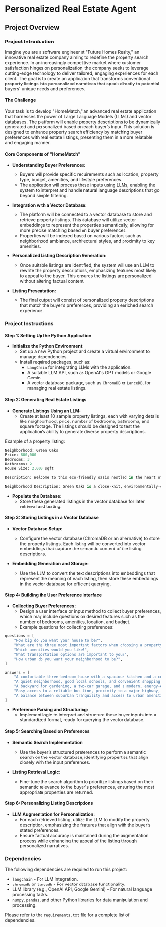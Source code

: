 # Personalized Real Estate Agent

## Project Overview

### Project Introduction

Imagine you are a software engineer at "Future Homes Realty," an innovative real estate company aiming to redefine the property search experience. In an increasingly competitive market where customer satisfaction hinges on personalization, the company seeks to leverage cutting-edge technology to deliver tailored, engaging experiences for each client. The goal is to create an application that transforms conventional property listings into personalized narratives that speak directly to potential buyers' unique needs and preferences.

#### The Challenge

Your task is to develop "HomeMatch," an advanced real estate application that harnesses the power of Large Language Models (LLMs) and vector databases. The platform will enable property descriptions to be dynamically generated and personalized based on each buyer’s input. This solution is designed to enhance property search efficiency by matching buyer preferences with real estate listings, presenting them in a more relatable and engaging manner.

#### Core Components of "HomeMatch"

- **Understanding Buyer Preferences:**
  - Buyers will provide specific requirements such as location, property type, budget, amenities, and lifestyle preferences.
  - The application will process these inputs using LLMs, enabling the system to interpret and handle natural language descriptions that go beyond simple filtering.

- **Integration with a Vector Database:**
  - The platform will be connected to a vector database to store and retrieve property listings. This database will utilize vector embeddings to represent the properties semantically, allowing for more precise matching based on buyer preferences.
  - Properties will be indexed based on various factors such as neighborhood ambiance, architectural styles, and proximity to key amenities.

- **Personalized Listing Description Generation:**
  - Once suitable listings are identified, the system will use an LLM to rewrite the property descriptions, emphasizing features most likely to appeal to the buyer. This ensures the listings are personalized without altering factual content.

- **Listing Presentation:**
  - The final output will consist of personalized property descriptions that match the buyer’s preferences, providing an enriched search experience.

### Project Instructions

#### Step 1: Setting Up the Python Application
- **Initialize the Python Environment:**
  - Set up a new Python project and create a virtual environment to manage dependencies.
  - Install required packages, such as:
    - `LangChain` for integrating LLMs with the application.
    - A suitable LLM API, such as OpenAI's GPT models or Google Gemini.
    - A vector database package, such as `ChromaDB` or `LanceDB`, for managing real estate listings.

#### Step 2: Generating Real Estate Listings
- **Generate Listings Using an LLM:**
  - Create at least 10 sample property listings, each with varying details like neighborhood, price, number of bedrooms, bathrooms, and square footage. The listings should be designed to test the application’s ability to generate diverse property descriptions.
  
Example of a property listing:

```python
Neighborhood: Green Oaks  
Price: 800,000  
Bedrooms: 3  
Bathrooms: 2  
House Size: 2,000 sqft  

Description: Welcome to this eco-friendly oasis nestled in the heart of Green Oaks. This charming 3-bedroom, 2-bathroom home boasts energy-efficient features such as solar panels and a well-insulated structure. Natural light floods the living spaces, highlighting the beautiful hardwood floors and eco-conscious finishes. The open-concept kitchen and dining area lead to a spacious backyard with a vegetable garden, perfect for the eco-conscious family. Embrace sustainable living without compromising on style in this Green Oaks gem.

Neighborhood Description: Green Oaks is a close-knit, environmentally-conscious community with access to organic grocery stores, community gardens, and bike paths. Take a stroll through the nearby Green Oaks Park or grab a cup of coffee at the cozy Green Bean Cafe. With easy access to public transportation and bike lanes, commuting is a breeze.
```

- **Populate the Database:**
  - Store these generated listings in the vector database for later retrieval and testing.

#### Step 3: Storing Listings in a Vector Database
- **Vector Database Setup:**
  - Configure the vector database (ChromaDB or an alternative) to store the property listings. Each listing will be converted into vector embeddings that capture the semantic content of the listing descriptions.
  
- **Embedding Generation and Storage:**
  - Use the LLM to convert the text descriptions into embeddings that represent the meaning of each listing, then store these embeddings in the vector database for efficient querying.

#### Step 4: Building the User Preference Interface
- **Collecting Buyer Preferences:**
  - Design a user interface or input method to collect buyer preferences, which may include questions on desired features such as the number of bedrooms, amenities, location, and budget. 
  - Example questions for collecting preferences:

```python
questions = [   
    "How big do you want your house to be?", 
    "What are the three most important factors when choosing a property?", 
    "Which amenities would you like?", 
    "What transportation options are important to you?",
    "How urban do you want your neighborhood to be?",   
]

answers = [
    "A comfortable three-bedroom house with a spacious kitchen and a cozy living room.",
    "A quiet neighborhood, good local schools, and convenient shopping options.",
    "A backyard for gardening, a two-car garage, and a modern, energy-efficient heating system.",
    "Easy access to a reliable bus line, proximity to a major highway, and bike-friendly roads.",
    "A balance between suburban tranquility and access to urban amenities like restaurants and theaters."
]
```

- **Preference Parsing and Structuring:**
  - Implement logic to interpret and structure these buyer inputs into a standardized format, ready for querying the vector database.

#### Step 5: Searching Based on Preferences
- **Semantic Search Implementation:**
  - Use the buyer’s structured preferences to perform a semantic search on the vector database, identifying properties that align closely with the input preferences.
  
- **Listing Retrieval Logic:**
  - Fine-tune the search algorithm to prioritize listings based on their semantic relevance to the buyer's preferences, ensuring the most appropriate properties are returned.

#### Step 6: Personalizing Listing Descriptions
- **LLM Augmentation for Personalization:**
  - For each retrieved listing, utilize the LLM to modify the property description, emphasizing the features that align with the buyer’s stated preferences.
  - Ensure factual accuracy is maintained during the augmentation process while enhancing the appeal of the listing through personalized narratives.

### Dependencies

The following dependencies are required to run this project:

- `langchain` - For LLM integration.
- `chromadb` or `lancedb` - For vector database functionality.
- LLM library (e.g., OpenAI API, Google Gemini) - For natural language processing tasks.
- `numpy`, `pandas`, and other Python libraries for data manipulation and processing.

Please refer to the `requirements.txt` file for a complete list of dependencies.